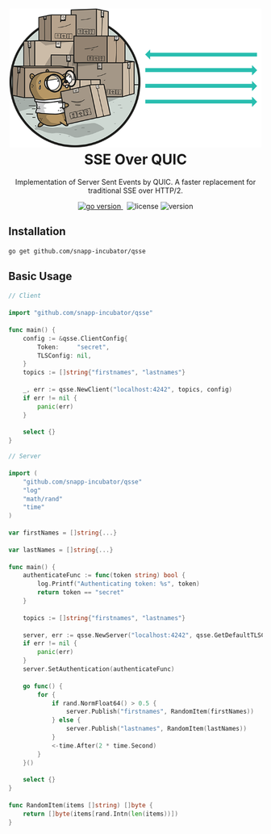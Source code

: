 <h1 align="center">
  <img alt="QSSE logo" src="assets/icon.png" width="500px"/><br/>
  SSE Over QUIC
</h1>
<p align="center">Implementation of Server Sent Events by QUIC. A faster replacement for traditional SSE over HTTP/2.</p>

<p align="center">
<a href="https://pkg.go.dev/github.com/snapp-incubator/qsse/v3?tab=doc"target="_blank">
    <img src="https://img.shields.io/badge/Go-1.18+-00ADD8?style=for-the-badge&logo=go" alt="go version" />
</a>&nbsp;
<img src="https://img.shields.io/badge/license-apache_2.0-red?style=for-the-badge&logo=none" alt="license" />

<img src="https://img.shields.io/badge/Version-1.1.5-informational?style=for-the-badge&logo=none" alt="version" />
</p>


## Installation
```bash
go get github.com/snapp-incubator/qsse
```

## Basic Usage
```Go
// Client

import "github.com/snapp-incubator/qsse"

func main() {
    config := &qsse.ClientConfig{
        Token:     "secret",
        TLSConfig: nil,
    }
    topics := []string{"firstnames", "lastnames"}
    
    _, err := qsse.NewClient("localhost:4242", topics, config)
    if err != nil {
        panic(err)
    }
    
    select {}
}


```

```Go
// Server

import (
	"github.com/snapp-incubator/qsse"
	"log"
	"math/rand"
	"time"
)

var firstNames = []string{...}

var lastNames = []string{...}

func main() {
	authenticateFunc := func(token string) bool {
		log.Printf("Authenticating token: %s", token)
		return token == "secret"
	}

	topics := []string{"firstnames", "lastnames"}

	server, err := qsse.NewServer("localhost:4242", qsse.GetDefaultTLSConfig(), topics)
	if err != nil {
		panic(err)
	}
	server.SetAuthentication(authenticateFunc)

	go func() {
		for {
            if rand.NormFloat64() > 0.5 {
                server.Publish("firstnames", RandomItem(firstNames))
            } else {
                server.Publish("lastnames", RandomItem(lastNames))
            }
			<-time.After(2 * time.Second)
		}
	}()

	select {}
}

func RandomItem(items []string) []byte {
    return []byte(items[rand.Intn(len(items))])
}

```
